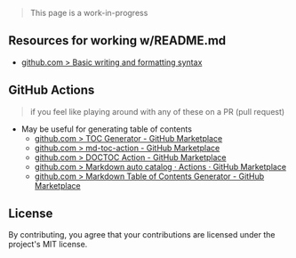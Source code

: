 ---
---

> This page is a work-in-progress

## Resources for working w/README.md

- [github.com > Basic writing and formatting syntax](https://docs.github.com/en/get-started/writing-on-github/getting-started-with-writing-and-formatting-on-github/basic-writing-and-formatting-syntax#custom-anchors)

## GitHub Actions

> if you feel like playing around with any of these on a PR (pull request)

- May be useful for generating table of contents
	- [github.com > TOC Generator - GitHub Marketplace](https://github.com/marketplace/actions/toc-generator)
	- [github.com > md-toc-action - GitHub Marketplace](https://github.com/marketplace/actions/md-toc-action)
	- [github.com > DOCTOC Action - GitHub Marketplace](https://github.com/marketplace/actions/doctoc-action)
	- [github.com > Markdown auto catalog · Actions · GitHub Marketplace](https://github.com/marketplace/actions/markdown-auto-catalog)
	- [github.com > Markdown Table of Contents Generator - GitHub Marketplace](https://github.com/marketplace/actions/markdown-table-of-contents-generator)

## License

By contributing, you agree that your contributions are licensed under the project's MIT license.